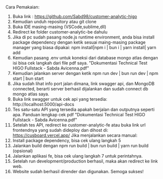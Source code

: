 Cara Pemakaian: 

1. Buka link : https://github.com/Sabd98/customer-analytic-higo
2. Kemudian unduh repository atau git clone
3. Buka IDE masing-masing (VSCode,sublime,dll)
4. Redirect ke folder customer-analytic-be dahulu
5. Jika di pc sudah pasang node.js runtime environment, anda bisa install package dependency
dengan ketik sesuai maing-masing package manager yang biasa dipakai:
npm install|npm i | bun i | yarn install| yarn add
6. Kemudian pasang .env untuk koneksi dari database mongo atlas dengan isi bisa cek
langkah dari file pdf saya. "Dokumentasi Technical Test HIGO Fullstack - Sabda Avicenna.pdf"
7. Kemudian jalankan server dengan ketik npm run dev | bun run dev | npm start | bun start
8. Jika sudah lihat info port jalan dimana, link swagger api, dan MongoDB connected,
berarti server berhasil dijalankan dan sudah connect db mongo atlas saya.
9. Buka link swagger untuk cek api yang tersedia: http://localhost:5000/api-docs
10. Tes satu-satu API yang tersedia apakah berjalan dan outputnya seperti apa. Panduan
lengkap cek pdf "Dokumentasi Technical Test HIGO Fullstack - Sabda Avicenna.pdf"
11. Setelah tes API, redirect ke customer-analytic-fe atau buka link url frontendnya yang sudah dideploy dan dihost di: https://cusboard.vercel.app/
Jika menjalankan secara manual:
12. Install package dependency, bisa cek ulang langkah 5
13. Jalankan build dengan npm run build | bun run build | yarn run build (opsional)
14. Jalankan aplikasi fe, bisa cek ulang langkah 7 untuk perintahnya.
15. Setelah run development/production berhasil, maka akan redirect ke link web.
16. Website sudah berhasil dirender dan digunakan. Semoga sukses!